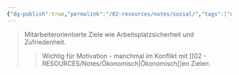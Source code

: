 ```yaml
---
{"dg-publish":true,"permalink":"/02-resources/notes/sozial/","tags":["unternehmensziele/kategorien"],"noteIcon":"","updated":"2025-08-28T17:46:01.000+02:00"}
---
```


>Mitarbeiterorientierte Ziele wie Arbeitsplatzsicherheit und Zufriedenheit.
>>Wichtig für Motivation - manchmal im Konflikt mit [[02 - RESOURCES/Notes/Ökonomisch\|Ökonomisch]]en Zielen.